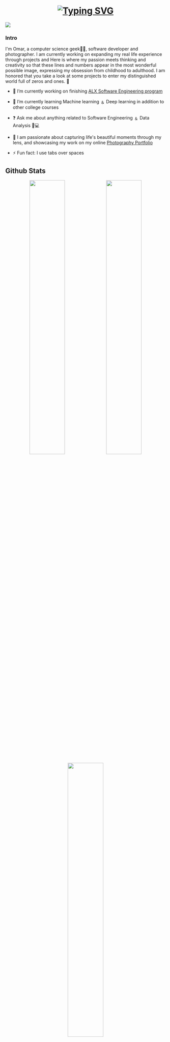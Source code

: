 # <div align="center"> <a href="https://git.io/typing-svg"><img src="https://readme-typing-svg.demolab.com?font=Fira+Co&size=30&pause=1000&color=F7F7F7&center=true&width=435&lines=%3C+Hello%2C+world!+%3E;I'm+Omar+Ahmed++;A+software+Engineer...;and+a+Photographer...;Great+to+have+your+here+%F0%9F%96%A4'" alt="Typing SVG" /></a>
</div>  
  

<div align="left">

  
  <!--svg-->
<img src="https://github.com/CodeDroid999/CodeDroid999/blob/main/header_.png">
<!--svg-->

<br/>  

### Intro  
  
I'm Omar, a computer science geek👨‍💻, software developer and photographer. I am currently working on expanding my real life experience through projects and Here is where my passion meets thinking and creativity so that these lines and numbers appear in the most wonderful possible image, expressing my obsession from childhood to adulthood. I am honored that you take a look at some projects to enter my distinguished world full of zeros and ones. 🚀
  
  

- 🔭 I’m currently working on finishing [ALX Software Engineering program](https://www.alxafrica.com/software-engineering-2022)  
  

- 🌱 I’m currently learning Machine learning ﹠ Deep learning in addition to other college courses   
  

- ❓ Ask me about anything related to Software Engineering ﹠ Data Analysis 🔎💻 


- 📸 I am passionate about capturing life's beautiful moments through my lens, and showcasing my work on my online [Photography Portfolio](https://www.flipbookpdf.net/web/site/a79a01c50b226cbb9610db661f26da4bb10673ff202302.pdf.html#page/1) 


- ⚡ Fun fact: I use tabs over spaces  
  


## Github Stats  
<div align="center">
    <img width="47%" src="https://github-readme-streak-stats.herokuapp.com/?user=Omar-KAhmed&theme=dark&hide_border=true"/>
  
  <a href="https://github.com/anuraghazra/convoychat">
  <img src="https://github-readme-stats.vercel.app/api/top-langs/?username=Omar-KAhmed&layout=compact&theme=dark&langs_count=6&hide_border=true" width="47%"/>
<img width="47%" src="https://github-readme-stats.vercel.app/api?username=Omar-KAhmed&show_icons=true&theme=dark&hide_border=true">  

  </a>
</div> 
    
<!--Github Stats-->  
<br/>  

  
  <h1 align="left" style="color:yellow;margin-bottom: 20px;" >  Don't be a stranger, let's Connect  </h1>  <br/>  
   
<div align="center">
<a href="https://github.com/Omar-kAhmed" target="_blank">
<img src=https://img.shields.io/badge/github-%2324292e.svg?&style=for-the-badge&logo=github&logoColor=white alt=github style="margin-bottom: 5px;" />
</a>
<a href="https://twitter.com/@omark_ahmed7" target="_blank">
<img src=https://img.shields.io/badge/twitter-%2300acee.svg?&style=for-the-badge&logo=twitter&logoColor=white alt=twitter style="margin-bottom: 5px;" />
</a>
<a href="https://linkedin.com/in/omar-k-ahmed/" target="_blank">
<img src=https://img.shields.io/badge/linkedin-%231E77B5.svg?&style=for-the-badge&logo=linkedin&logoColor=white alt=linkedin style="margin-bottom: 5px;" />
</a>
<a href="https://www.facebook.com/miro.king.3367" target="_blank">
<img src=https://img.shields.io/badge/facebook-%232E87FB.svg?&style=for-the-badge&logo=facebook&logoColor=white alt=facebook style="margin-bottom: 5px;" />
</a>
<a href="https://instagram.com/iamomarkhaledd" target="_blank">
<img src=https://img.shields.io/badge/instagram-%23000000.svg?&style=for-the-badge&logo=instagram&logoColor=white alt=instagram style="margin-bottom: 5px;" />
</a>  
 <br/>  
<a href="https://www.behance.net/nodynet" target="_blank">
<img src=https://img.shields.io/badge/behance-%23191919.svg?&style=for-the-badge&logo=behance&logoColor=white alt=behance style="margin-bottom: 8px;" />
</a>
</div>  
  
  ## My Skill Set  
<div align="center"> <table><tr><td valign="top" width="50%">


<div align="center">  
###               Frontend  
<div align="center">  
<a href="https://www.w3schools.com/css/" target="_blank"><img style="margin: 10px" src="https://profilinator.rishav.dev/skills-assets/css3-original-wordmark.svg" alt="CSS3" height="50" /></a>  
<a href="https://en.wikipedia.org/wiki/HTML5" target="_blank"><img style="margin: 10px" src="https://profilinator.rishav.dev/skills-assets/html5-original-wordmark.svg" alt="HTML5" height="50" /></a>  
</div>

</td><td valign="top" width="50%">


<div align="center">  

### Backend  
<div align="center">  
<a href="https://www.linux.org/" target="_blank"><img style="margin: 10px" src="https://profilinator.rishav.dev/skills-assets/linux-original.svg" alt="Linux" height="50" /></a>  
<a href="https://www.python.org/" target="_blank"><img style="margin: 10px" src="https://profilinator.rishav.dev/skills-assets/python-original.svg" alt="Python" height="50" /></a>  
<a href="https://github.com/" target="_blank"><img style="margin: 10px" src="https://profilinator.rishav.dev/skills-assets/git-scm-icon.svg" alt="Git" height="50" /></a>  
<a href="https://en.wikipedia.org/wiki/HTML5" target="_blank"><img style="margin: 10px" src="https://profilinator.rishav.dev/skills-assets/html5-original-wordmark.svg" alt="HTML5" height="50" /></a>  
<a href="https://www.cprogramming.com/" target="_blank"><img style="margin: 10px" src="https://profilinator.rishav.dev/skills-assets/c-original.svg" alt="C" height="50" /></a>  
<a href="https://www.cplusplus.com/" target="_blank"><img style="margin: 10px" src="https://profilinator.rishav.dev/skills-assets/cplusplus-original.svg" alt="C++" height="50" /></a>  
<a href="https://www.adobe.com/products/photoshop-lightroom.html" target="_blank"><img style="margin: 10px" src="https://profilinator.rishav.dev/skills-assets/lightroom.png" alt="Lightroom" height="50" /></a>  
</div>

</td></tr></table> 
   
  
 <p><h4>Hours spent coding this week: </h4>  

 
<a href="https://wakatime.com/@0fcf903a-2f84-4e82-a304-4e82a690a2a5"><img src="https://wakatime.com/badge/user/0fcf903a-2f84-4e82-a304-4e82a690a2a5.svg" alt="Total time coded since Feb 23 2023" /></a>
  
<div align="center">
<img src="https://komarev.com/ghpvc/?username=Omar-KAhmed&&style=flat-square" align="center" />
</div>  
   
<br />

## <div align="center">It is a great pleasure having You browsing my profile.
</div>  
  

